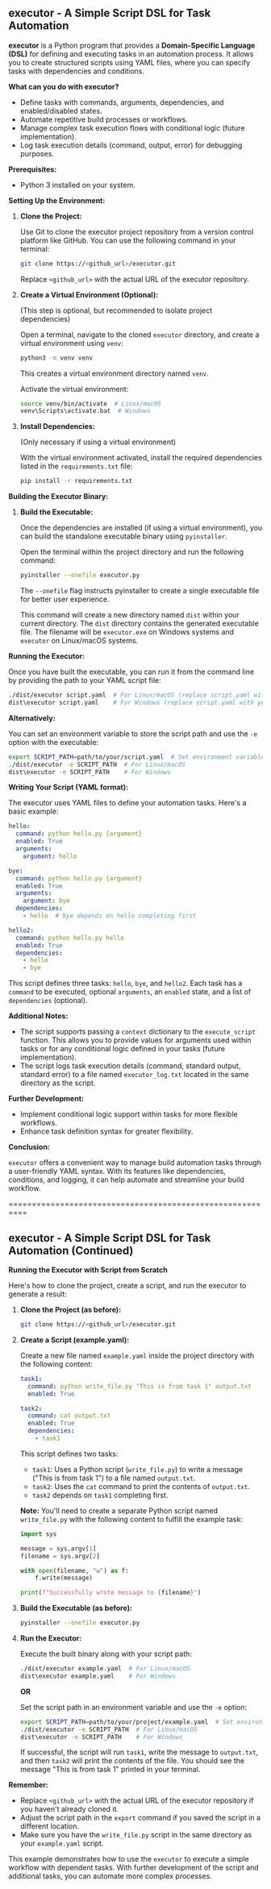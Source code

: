 ## executor - A Simple Script DSL for Task Automation

**executor** is a Python program that provides a **Domain-Specific Language (DSL)** for defining and executing tasks in an automation process. It allows you to create structured scripts using YAML files, where you can specify tasks with dependencies and conditions.

**What can you do with executor?**

* Define tasks with commands, arguments, dependencies, and enabled/disabled states.
* Automate repetitive build processes or workflows.
* Manage complex task execution flows with conditional logic (future implementation).
* Log task execution details (command, output, error) for debugging purposes.

**Prerequisites:**

* Python 3 installed on your system.

**Setting Up the Environment:**

1. **Clone the Project:**

   Use Git to clone the executor project repository from a version control platform like GitHub. You can use the following command in your terminal:

   ```bash
   git clone https://<github_url>/executor.git
   ```

   Replace `<github_url>` with the actual URL of the executor repository.

2. **Create a Virtual Environment (Optional):**

   (This step is optional, but recommended to isolate project dependencies)

   Open a terminal, navigate to the cloned `executor` directory, and create a virtual environment using `venv`:

   ```bash
   python3 -m venv venv
   ```

   This creates a virtual environment directory named `venv`.

   Activate the virtual environment:

   ```bash
   source venv/bin/activate  # Linux/macOS
   venv\Scripts\activate.bat  # Windows
   ```

3. **Install Dependencies:**

   (Only necessary if using a virtual environment)

   With the virtual environment activated, install the required dependencies listed in the `requirements.txt` file:

   ```bash
   pip install -r requirements.txt
   ```

**Building the Executor Binary:**

1. **Build the Executable:**

   Once the dependencies are installed (if using a virtual environment), you can build the standalone executable binary using `pyinstaller`.

   Open the terminal within the project directory and run the following command:

   ```bash
   pyinstaller --onefile executor.py
   ```

   The `--onefile` flag instructs pyinstaller to create a single executable file for better user experience.

   This command will create a new directory named `dist` within your current directory. The `dist` directory contains the generated executable file. The filename will be `executor.exe` on Windows systems and `executor` on Linux/macOS systems.

**Running the Executor:**

Once you have built the executable, you can run it from the command line by providing the path to your YAML script file:

```bash
./dist/executor script.yaml  # For Linux/macOS (replace script.yaml with your actual filename)
dist\executor script.yaml    # For Windows (replace script.yaml with your actual filename)
```

**Alternatively:**

You can set an environment variable to store the script path and use the `-e` option with the executable:

```bash
export SCRIPT_PATH=path/to/your/script.yaml  # Set environment variable
./dist/executor -e SCRIPT_PATH  # For Linux/macOS
dist\executor -e SCRIPT_PATH    # For Windows
```

**Writing Your Script (YAML format):**

The executor uses YAML files to define your automation tasks. Here's a basic example:

```yaml
hello:
  command: python hello.py {argument}
  enabled: True
  arguments:
    argument: hello

bye:
  command: python hello.py {argument}
  enabled: True
  arguments:
    argument: bye
  dependencies:
    - hello  # bye depends on hello completing first

hello2:
  command: python hello.py hello
  enabled: True
  dependencies:
    - hello
    - bye
```

This script defines three tasks: `hello`, `bye`, and `hello2`. Each task has a `command` to be executed, optional `arguments`, an `enabled` state, and a list of `dependencies` (optional).

**Additional Notes:**

* The script supports passing a `context` dictionary to the `execute_script` function. This allows you to provide values for arguments used within tasks or for any conditional logic defined in your tasks (future implementation).
* The script logs task execution details (command, standard output, standard error) to a file named `executor_log.txt` located in the same directory as the script.

**Further Development:**

* Implement conditional logic support within tasks for more flexible workflows.
* Enhance task definition syntax for greater flexibility.

**Conclusion:**

`executor` offers a convenient way to manage build automation tasks through a user-friendly YAML syntax. With its features like dependencies, conditions, and logging, it can help automate and streamline your build workflow.

==========================================================

## executor - A Simple Script DSL for Task Automation (Continued)

**Running the Executor with Script from Scratch**

Here's how to clone the project, create a script, and run the executor to generate a result:

1. **Clone the Project (as before):**

   ```bash
   git clone https://<github_url>/executor.git
   ```

2. **Create a Script (example.yaml):**

   Create a new file named `example.yaml` inside the project directory with the following content:

   ```yaml
   task1:
     command: python write_file.py "This is from task 1" output.txt
     enabled: True

   task2:
     command: cat output.txt
     enabled: True
     dependencies:
       - task1
   ```

   This script defines two tasks:

   * `task1`: Uses a Python script (`write_file.py`) to write a message ("This is from task 1") to a file named `output.txt`.
   * `task2`: Uses the `cat` command to print the contents of `output.txt`. 
   * `task2` depends on `task1` completing first.

   **Note:** You'll need to create a separate Python script named `write_file.py` with the following content to fulfill the example task:

   ```python
   import sys

   message = sys.argv[1]
   filename = sys.argv[2]

   with open(filename, "w") as f:
       f.write(message)

   print(f"Successfully wrote message to {filename}")
   ```

3. **Build the Executable (as before):**

   ```bash
   pyinstaller --onefile executor.py
   ```

4. **Run the Executor:**

   Execute the built binary along with your script path:

   ```bash
   ./dist/executor example.yaml  # For Linux/macOS
   dist\executor example.yaml    # For Windows
   ```

   **OR**

   Set the script path in an environment variable and use the `-e` option:

   ```bash
   export SCRIPT_PATH=path/to/your/project/example.yaml  # Set environment variable
   ./dist/executor -e SCRIPT_PATH  # For Linux/macOS
   dist\executor -e SCRIPT_PATH    # For Windows
   ```

   If successful, the script will run `task1`, write the message to `output.txt`, and then `task2` will print the contents of the file. You should see the message "This is from task 1" printed in your terminal.

**Remember:**

* Replace `<github_url>` with the actual URL of the executor repository if you haven't already cloned it.
* Adjust the script path in the `export` command if you saved the script in a different location.
* Make sure you have the `write_file.py` script in the same directory as your `example.yaml` script.

This example demonstrates how to use the `executor` to execute a simple workflow with dependent tasks. With further development of the script and additional tasks, you can automate more complex processes.

